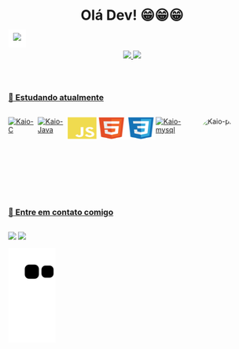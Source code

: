 <h1 align="center" >Olá Dev!  😁😁😁</h1> 

<div >
  <kbd style="border: 10px solid white">
  <img  src="https://cdn.discordapp.com/attachments/899380831808811091/899413992034938880/Design_sem_nome_2.png" >
  </kbd>
</div><br>

<div align="center">
  <a href="https://github.com/KaioGalvao">
  <img height="180em" src="https://github-readme-stats.vercel.app/api?username=KaioGalvao&show_icons=true&theme=dark&include_all_commits=true&count_private=true"/>
  <img height="180em" src="https://github-readme-stats.vercel.app/api/top-langs/?username=KaioGalvao&layout=compact&langs_count=7&theme=dark"/>
</div><br>
  
##    
  
<h3><br>📘 Estudando atualmente<h3>
  
##
<div style="display: flex"><br>
  <img align="center" alt="Kaio-C" height="45" width="60" src="https://cdn.jsdelivr.net/gh/devicons/devicon/icons/c/c-original.svg">
  <img align="center" alt="Kaio-Java" height="45" width="60" src="https://cdn.jsdelivr.net/gh/devicons/devicon/icons/java/java-original-wordmark.svg">
  <img align="center" alt="Kaio-Js" height="45" width="60" src="https://raw.githubusercontent.com/devicons/devicon/master/icons/javascript/javascript-plain.svg">
  <img align="center" alt="Kaio-HTML" height="45" width="60" src="https://raw.githubusercontent.com/devicons/devicon/master/icons/html5/html5-original.svg">
  <img align="center" alt="Kaio-CSS" height="45" width="60" src="https://raw.githubusercontent.com/devicons/devicon/master/icons/css3/css3-original.svg">
  <img align="center" alt="Kaio-mysql" height="60" width="90" src="https://cdn.jsdelivr.net/gh/devicons/devicon/icons/mysql/mysql-original-wordmark.svg">
  <img align="right" alt="Kaio-pic" height="100" style="border-radius:50px;" src="https://cdn.discordapp.com/attachments/899380831808811091/899387487460413480/5qs5c5.gif">
</div><br><br>
  
##
  
  <h3><br>📲 Entre em contato comigo<h3>
    
##
  
 <div> 
  <a href="https://instagram.com/kxaio.santos" target="_blank"><img src="https://img.shields.io/badge/-Instagram-%23E4405F?style=for-the-badge&logo=instagram&logoColor=white" target="_blank"></a>
  <a href = "mailto:kaiovsagalvao@gmail.com"><img src="https://img.shields.io/badge/-Gmail-%23333?style=for-the-badge&logo=gmail&logoColor=white" target="_blank"></a>
  
  
  ![Snake animation](https://github.com/KaioGalvao/KaioGalvao/blob/output/github-contribution-grid-snake.svg)
   
</div>
